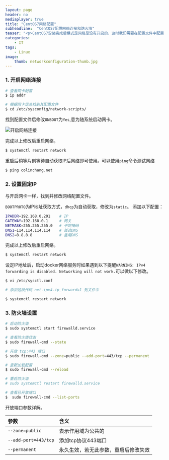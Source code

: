 ```yaml
---
layout: page
header: no
mediaplayer: true
title: "CentOS7网络配置"
subheadline:  "CentOS7配置网络连接和防火墙"
teaser: "<p>CentOS7安装完成后模式是网络是没有开启的，这时我们需要在配置文件中配置网络连接信息。服务器环境中多没有用户界面，下面我们就来看如何通过命令来修改CentOS7的网络配置。</p>"
categories:
    - IT
tags:
    - Linux
image:
    thumb: networkconfiguration-thumb.jpg
---
```


### 1. 开启网络连接
```sh
# 查看网卡配置
$ ip addr

# 根据网卡信息找到其配置文件
$ cd /etc/sysconfig/network-scripts/
```

找到配置文件后修改`ONBOOT`为`Yes`,意为随系统启动网卡。

![开启网络连接]({{site.urlimg}}networkconfiguration-open.jpg)

完成以上修改后重启网络。
```sh
$ systemctl restart network
```
重启后稍等片刻等待自动获取IP后网络即可使用。可以使用`ping`命令测试网络
```sh
$ ping colinchang.net
```

### 2. 设置固定IP
与开启网卡一样，找到并修改网络配置文件。

`BOOTPROTO`为IP地址获取方式，`dhcp`为自动获取，修改为`static`。
添加以下配置：
```sh
IPADDR=192.168.0.201    # IP
GATEWAY=192.168.0.1     # 网关
NETMASK=255.255.255.0   # 子网掩码
DNS1=114.114.114.114    # 首选DNS
DNS2=8.8.8.8            # 备用DNS
```

完成以上修改后重启网络。
```sh
$ systemctl restart network
```

设定IP地址后，启动docker网络服务时如果遇到以下提醒`WARNING: IPv4 forwarding is disabled. Networking will not work.`可以做以下修改。

```sh
$ vi /etc/sysctl.conf

# 添加这段代码 net.ipv4.ip_forward=1 到文件中

$ systemctl restart network
```

### 3. 防火墙设置
```sh
# 启动防火墙
$ sudo systemctl start firewalld.service

# 查看防火情状态
$ sudo firewall-cmd --state

# 开放 tcp:443 端口
$ sudo firewall-cmd --zone=public --add-port=443/tcp --permanent

# 重新加载配置
$ sudo firewall-cmd --reload

# 重启防火墙
# sudo systemctl restart firewalld.service

# 查看已开放端口
$  sudo firewall-cmd --list-ports
```

开放端口参数详解。

参数|含义
:-|:-
`--zone=public`|表示作用域为公共的
`--add-port=443/tcp`|添加tcp协议443端口
`--permanent`|永久生效，若无此参数，重启后修改失效
